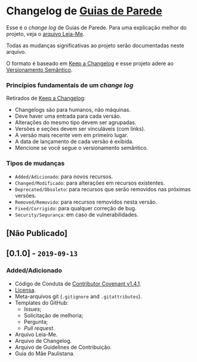 # Changelog de [Guias de Parede](https://github.com/Nereare/guias-de-parede)

Esse é o *change log* de Guias de Parede. Para uma explicação melhor do projeto, veja o [arquivo Leia-Me](README.md).

Todas as mudanças significativas ao projeto serão documentadas neste arquivo.

O formato é baseado em [Keep a Changelog](http://keepachangelog.com/) e esse projeto adere ao [Versionamento Semântico](http://semver.org/).

### Princípios fundamentais de um *change log*
Retirados de [Keep a Changelog](http://keepachangelog.com/):

* Changelogs são para humanos, não máquinas.
* Deve haver uma entrada para cada versão.
* Alterações do mesmo tipo devem ser agrupadas.
* Versões e seções devem ser vinculáveis (com links).
* A versão mais recente vem em primeiro lugar.
* A data de lançamento de cada versão é exibida.
* Mencione se você segue o versionamento semântico.

### Tipos de mudanças
* `Added/Adicionado`: para novos recursos.
* `Changed/Modificado`: para alterações em recursos existentes.
* `Deprecated/Obsoleto`: para recursos que serão removidos nas próximas versões.
* `Removed/Removido`: para recursos removidos nesta versão.
* `Fixed/Corrigido`: para qualquer correção de bug.
* `Security/Segurança`: em caso de vulnerabilidades.

## [Não Publicado]

## [0.1.0] - `2019-09-13`

### Added/Adicionado
* Código de Conduta de [Contributor Covenant v1.4.1](https://www.contributor-covenant.org/).
* [Licensa](LICENSE.md).
* Meta-arquivos git (`.gitignore` and `.gitattributes`).
* Templates do GitHub:
  - *Issues*;
  - Solicitação de melhoria;
  - Pergunta;
  - *Pull request*.
* Arquivo Leia-Me.
* Arquivo de Changelog.
* Arquivo de Guidelines de Contribuição.
* Guia do Mãe Paulistana.
